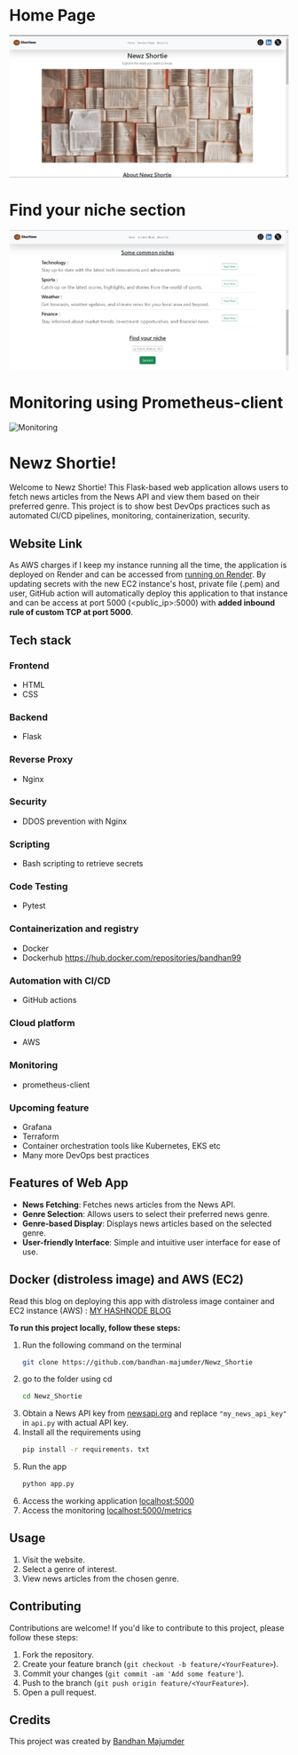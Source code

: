 # Home Page
![Home](/static/HomePage.png)

# Find your niche section
![Choices](/static/Choices.png)

# Monitoring using Prometheus-client
![Monitoring](https://github.com/bandhan-majumder/Newz_Shortie/assets/133476557/ac65d93c-1bbf-4f00-9a28-75618eac39f6)

# Newz Shortie!

Welcome to Newz Shortie! This Flask-based web application allows users to fetch news articles from the News API and view them based on their preferred genre. This project is to show best DevOps practices such as automated CI/CD pipelines, monitoring, containerization, security.

## Website Link

As AWS charges if I keep my instance running all the time, the application is deployed on Render and can be accessed from [running on Render](https://newz-shortie.onrender.com/). By updating secrets with the new EC2 instance's host, private file (.pem) and user, GitHub action will automatically deploy this application to that instance and can be access at port 5000 (<public_ip>:5000) with **added inbound rule of custom TCP at port 5000**.

## Tech stack 

### Frontend
- HTML
- CSS

### Backend
- Flask

### Reverse Proxy
- Nginx

### Security
- DDOS prevention with Nginx
  
### Scripting
- Bash scripting to retrieve secrets

### Code Testing
- Pytest
  
### Containerization and registry
- Docker
- Dockerhub <https://hub.docker.com/repositories/bandhan99>

### Automation with CI/CD 
- GitHub actions
  
### Cloud platform
- AWS
  
### Monitoring
- prometheus-client

### Upcoming feature
- Grafana
- Terraform
- Container orchestration tools like Kubernetes, EKS etc
- Many more DevOps best practices
  
## Features of Web App
- **News Fetching**: Fetches news articles from the News API.
- **Genre Selection**: Allows users to select their preferred news genre.
- **Genre-based Display**: Displays news articles based on the selected genre.
- **User-friendly Interface**: Simple and intuitive user interface for ease of use.

## Docker (distroless image) and AWS (EC2) 

Read this blog on deploying this app with distroless image container and EC2 instance (AWS) : [MY HASHNODE BLOG](https://bit.ly/4entdPU) 

**To run this project locally, follow these steps:**

1. Run the following command on the terminal 
    ```bash
    git clone https://github.com/bandhan-majumder/Newz_Shortie
    ```
2. go to the folder using cd
   ```bash
   cd Newz_Shortie
   ```
3. Obtain a News API key from [newsapi.org](https://newsapi.org/) and replace `"my_news_api_key"` in `api.py` with actual API key.
4. Install all the requirements using
   ```bash
   pip install -r requirements. txt
   ```
5. Run the app
   ```bash
   python app.py
   ```
6. Access the working application
   <localhost:5000>
7. Access the monitoring
   <localhost:5000/metrics>

## Usage

1. Visit the website.
2. Select a genre of interest.
3. View news articles from the chosen genre.

## Contributing

Contributions are welcome! If you'd like to contribute to this project, please follow these steps:

1. Fork the repository.
2. Create your feature branch (`git checkout -b feature/<YourFeature>`).
3. Commit your changes (`git commit -am 'Add some feature'`).
4. Push to the branch (`git push origin feature/<YourFeature>`).
5. Open a pull request.

## Credits

This project was created by [Bandhan Majumder](https://github.com/bandhan-majumder)
